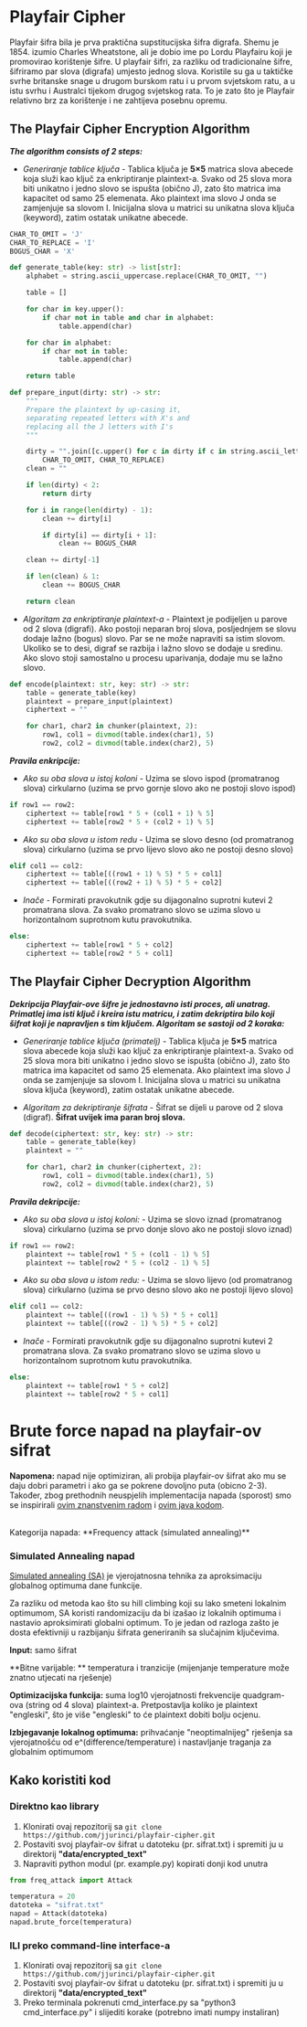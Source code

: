 # Playfair Cipher
Playfair šifra bila je prva praktična supstitucijska šifra digrafa. Shemu je 1854. izumio Charles Wheatstone, ali je dobio ime po Lordu Playfairu koji je promovirao korištenje šifre. U playfair šifri, za razliku od tradicionalne šifre, šifriramo par slova (digrafa) umjesto jednog slova.
Koristile su ga u taktičke svrhe britanske snage u drugom burskom ratu i u prvom svjetskom ratu, a u istu svrhu i Australci tijekom drugog svjetskog rata. To je zato što je Playfair relativno brz za korištenje i ne zahtijeva posebnu opremu.

## The Playfair Cipher Encryption Algorithm
***The algorithm consists of 2 steps:***
- *Generiranje tablice ključa* - Tablica ključa je **5×5** matrica slova abecede koja služi kao ključ za enkriptiranje plaintext-a. Svako od 25 slova mora biti unikatno i jedno slovo se ispušta (obično J), zato što matrica ima kapacitet od samo 25 elemenata. Ako plaintext ima slovo J onda se zamjenjuje sa slovom I. Inicijalna slova u matrici su unikatna slova ključa (keyword), zatim ostatak unikatne abecede.
```python
CHAR_TO_OMIT = 'J'
CHAR_TO_REPLACE = 'I'
BOGUS_CHAR = 'X'
```
```python
def generate_table(key: str) -> list[str]:
    alphabet = string.ascii_uppercase.replace(CHAR_TO_OMIT, "")

    table = []

    for char in key.upper():
        if char not in table and char in alphabet:
            table.append(char)

    for char in alphabet:
        if char not in table:
            table.append(char)

    return table
```

```python
def prepare_input(dirty: str) -> str:
    """
    Prepare the plaintext by up-casing it,
    separating repeated letters with X's and
    replacing all the J letters with I's
    """

    dirty = "".join([c.upper() for c in dirty if c in string.ascii_letters]).replace(
        CHAR_TO_OMIT, CHAR_TO_REPLACE)
    clean = ""

    if len(dirty) < 2:
        return dirty

    for i in range(len(dirty) - 1):
        clean += dirty[i]

        if dirty[i] == dirty[i + 1]:
            clean += BOGUS_CHAR

    clean += dirty[-1]

    if len(clean) & 1:
        clean += BOGUS_CHAR

    return clean
```
- *Algoritam za enkriptiranje plaintext-a* - Plaintext je podijeljen u parove od 2 slova (digrafi). Ako postoji neparan broj slova, posljednjem se slovu dodaje lažno (bogus) slovo. Par se ne može napraviti sa istim slovom. Ukoliko se to desi, digraf se razbija i lažno slovo se dodaje u sredinu. Ako slovo stoji samostalno u procesu uparivanja, dodaje mu se lažno slovo.
```python
def encode(plaintext: str, key: str) -> str:
    table = generate_table(key)
    plaintext = prepare_input(plaintext)
    ciphertext = ""

    for char1, char2 in chunker(plaintext, 2):
        row1, col1 = divmod(table.index(char1), 5)
        row2, col2 = divmod(table.index(char2), 5)
```

***Pravila enkripcije:***
- *Ako su oba slova u istoj koloni* - Uzima se slovo ispod (promatranog slova) cirkularno (uzima se prvo gornje slovo ako ne postoji slovo ispod)
```python
if row1 == row2:
    ciphertext += table[row1 * 5 + (col1 + 1) % 5]
    ciphertext += table[row2 * 5 + (col2 + 1) % 5]
```
- *Ako su oba slova u istom redu* - Uzima se slovo desno (od promatranog slova) cirkularno (uzima se prvo lijevo slovo ako ne postoji desno slovo)
```python
elif col1 == col2:
    ciphertext += table[((row1 + 1) % 5) * 5 + col1]
    ciphertext += table[((row2 + 1) % 5) * 5 + col2]
```
- *Inače* - Formirati pravokutnik gdje su dijagonalno suprotni kutevi 2 promatrana slova. Za svako promatrano slovo se uzima slovo u horizontalnom suprotnom kutu pravokutnika.
```python
else:
    ciphertext += table[row1 * 5 + col2]
    ciphertext += table[row2 * 5 + col1]
```
## The Playfair Cipher Decryption Algorithm
***Dekripcija Playfair-ove šifre je jednostavno isti proces, ali unatrag. Primatlej ima isti ključ i kreira istu matricu, i zatim dekriptira bilo koji šifrat koji je napravljen s tim ključem. Algoritam se sastoji od 2 koraka:***
- *Generiranje tablice ključa (primatelj)* - Tablica ključa je **5×5** matrica slova abecede koja služi kao ključ za enkriptiranje plaintext-a. Svako od 25 slova mora biti unikatno i jedno slovo se ispušta (obično J), zato što matrica ima kapacitet od samo 25 elemenata. Ako plaintext ima slovo J onda se zamjenjuje sa slovom I. Inicijalna slova u matrici su unikatna slova ključa (keyword), zatim ostatak unikatne abecede.

- *Algoritam za dekriptiranje šifrata* - Šifrat se dijeli u parove od 2 slova (digraf). **Šifrat uvijek ima paran broj slova.**
```python
def decode(ciphertext: str, key: str) -> str:
    table = generate_table(key)
    plaintext = ""

    for char1, char2 in chunker(ciphertext, 2):
        row1, col1 = divmod(table.index(char1), 5)
        row2, col2 = divmod(table.index(char2), 5)
```
***Pravila dekripcije:***
- *Ako su oba slova u istoj koloni:* - Uzima se slovo iznad (promatranog slova) cirkularno (uzima se prvo donje slovo ako ne postoji slovo iznad)
```python
if row1 == row2:
    plaintext += table[row1 * 5 + (col1 - 1) % 5]
    plaintext += table[row2 * 5 + (col2 - 1) % 5]
```
- *Ako su oba slova u istom redu:* - Uzima se slovo lijevo (od promatranog slova) cirkularno (uzima se prvo desno slovo ako ne postoji lijevo slovo)
```python
elif col1 == col2:
    plaintext += table[((row1 - 1) % 5) * 5 + col1]
    plaintext += table[((row2 - 1) % 5) * 5 + col2]

```
- *Inače* - Formirati pravokutnik gdje su dijagonalno suprotni kutevi 2 promatrana slova. Za svako promatrano slovo se uzima slovo u horizontalnom suprotnom kutu pravokutnika.
```python
else:
    plaintext += table[row1 * 5 + col2]
    plaintext += table[row2 * 5 + col1]
```
# Brute force napad na playfair-ov sifrat

**Napomena:** napad nije optimiziran, ali probija playfair-ov šifrat ako mu se daju dobri parametri i ako ga se pokrene dovoljno puta (obicno 2-3). Također, zbog prethodnih neuspjelih implementacija napada (sporost) smo se inspirirali [ovim znanstvenim radom](https://ep.liu.se/ecp/158/010/ecp19158010.pdf) i [ovim java kodom](https://github.com/damiannolan/simulated-annealing-playfair-cipher-breaker/).

<br>
Kategorija napada: **Frequency attack (simulated annealing)**

### Simulated Annealing napad
[Simulated annealing (SA)](https://en.wikipedia.org/wiki/Simulated_annealing) je vjerojatnosna tehnika za aproksimaciju globalnog optimuma dane funkcije.

Za razliku od metoda kao što su hill climbing koji su lako smeteni lokalnim optimumom,
SA koristi randomizaciju da bi izašao iz lokalnih optimuma i nastavio aproksimirati globalni optimum.
To je jedan od razloga zašto je dosta efektivniji u razbijanju šifrata generiranih sa slučajnim ključevima.

**Input:** samo šifrat

**Bitne varijable: ** temperatura i tranzicije (mijenjanje temperature može znatno utjecati na rješenje)

**Optimizacijska funkcija:** suma log10 vjerojatnosti frekvencije quadgram-ova (string od 4 slova) plaintext-a. Pretpostavlja koliko je plaintext "engleski", što je više "engleski" to će plaintext dobiti bolju ocjenu.

**Izbjegavanje lokalnog optimuma:** prihvaćanje "neoptimalnijeg" rješenja sa vjerojatnošću od e^(difference/temperature) i nastavljanje traganja za globalnim optimumom

## Kako koristiti kod

### Direktno kao library

1. Klonirati ovaj repozitorij sa ```git clone https://github.com/jjurinci/playfair-cipher.git```
2. Postaviti svoj playfair-ov šifrat u datoteku (pr. sifrat.txt) i spremiti ju u direktorij **"data/encrypted_text"**
3. Napraviti python modul (pr. example.py) kopirati donji kod unutra
```python
from freq_attack import Attack

temperatura = 20
datoteka = "sifrat.txt"
napad = Attack(datoteka)
napad.brute_force(temperatura)
```

### ILI preko command-line interface-a
1. Klonirati ovaj repozitorij sa ```git clone https://github.com/jjurinci/playfair-cipher.git```
2. Postaviti svoj playfair-ov šifrat u datoteku (pr. sifrat.txt) i spremiti ju u direktorij **"data/encrypted_text"**
3. Preko terminala pokrenuti cmd_interface.py sa "python3 cmd_interface.py" i slijediti korake (potrebno imati numpy instaliran)
